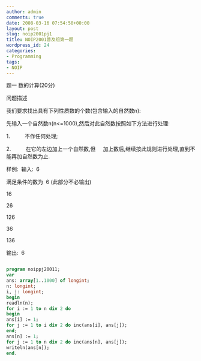 ```yaml
---
author: admin
comments: true
date: 2008-03-16 07:54:50+00:00
layout: post
slug: noip2001pj1
title: NOIP2001普及组第一题
wordpress_id: 24
categories:
- Programming
tags:
- NOIP
---
```


题一 数的计算(20分)

问题描述

我们要求找出具有下列性质数的个数(包含输入的自然数n):

先输入一个自然数n(n<=1000),然后对此自然数按照如下方法进行处理:

1.          不作任何处理;

2.          在它的左边加上一个自然数,但     加上数后,继续按此规则进行处理,直到不能再加自然数为止.

样例:  输入:  6

满足条件的数为  6 (此部分不必输出)

16

26

126

36

136

输出:  6


```pascal 

program noippj20011;
var
ans: array[1..1000] of longint;
n: longint;
i, j: longint;
begin
readln(n);
for i := 1 to n div 2 do
begin
ans[i] := 1;
for j := 1 to i div 2 do inc(ans[i], ans[j]);
end;
ans[n] := 1;
for j := 1 to n div 2 do inc(ans[n], ans[j]);
writeln(ans[n]);
end.

```

